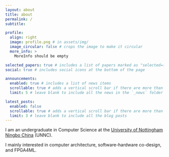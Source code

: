 ```yaml
---
layout: about
title: about
permalink: /
subtitle: 

profile:
  align: right
  image: profile.png # in assets/img/
  image_circular: false # crops the image to make it circular
  more_info: >
    MoreInfo should be empty

selected_papers: true # includes a list of papers marked as "selected={true}"
social: true # includes social icons at the bottom of the page

announcements:
  enabled: true # includes a list of news items
  scrollable: true # adds a vertical scroll bar if there are more than 3 news items
  limit: 5 # leave blank to include all the news in the `_news` folder

latest_posts:
  enabled: false
  scrollable: true # adds a vertical scroll bar if there are more than 3 new posts items
  limit: 3 # leave blank to include all the blog posts
---
```


I am an undergraduate in Computer Science at the <a href="https://www.nottingham.edu.cn/en/">University of Nottingham Ningbo China</a> (UNNC).

I mainly interested in computer architecture, software-hardware co-design, and FPGA4ML.
